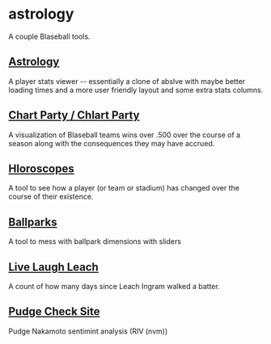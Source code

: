 # astrology
A couple Blaseball tools.

## [Astrology](https://teagrrl.github.io/astrology/astrology/)
A player stats viewer -- essentially a clone of abslve with maybe better loading times and a more user friendly layout and some extra stats columns.

## [Chart Party / Chlart Party](https://teagrrl.github.io/astrology/chlartparty/)
A visualization of Blaseball teams wins over .500 over the course of a season along with the consequences they may have accrued.

## [Hloroscopes](https://teagrrl.github.io/astrology/hloroscopes/)
A tool to see how a player (or team or stadium) has changed over the course of their existence.

## [Ballparks](https://teagrrl.github.io/astrology/ballparks/)
A tool to mess with ballpark dimensions with sliders

## [Live Laugh Leach](https://teagrrl.github.io/astrology/livelaughleach/)
A count of how many days since Leach Ingram walked a batter.

## [Pudge Check Site](https://teagrrl.github.io/astrology/pudgecheck/)
Pudge Nakamoto sentimint analysis (RIV (nvm))
